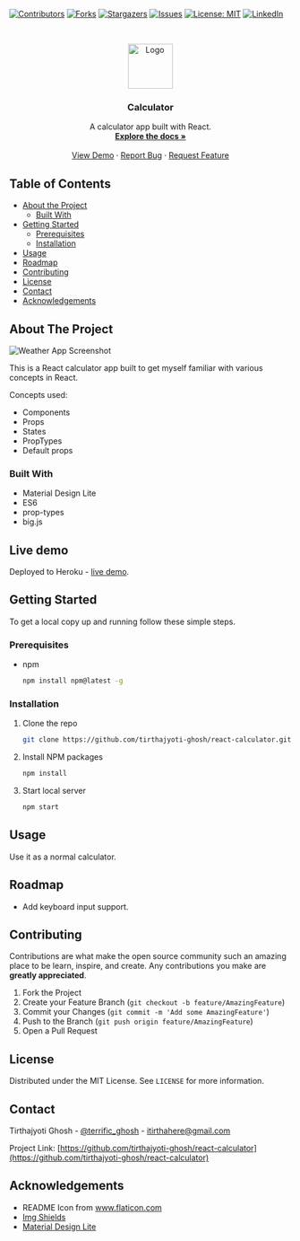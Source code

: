 <!--
*** Thanks for checking out this README Template. If you have a suggestion that would
*** make this better, please fork the repo and create a pull request or simply open
*** an issue with the tag "enhancement".
*** Thanks again! Now go create something AMAZING! :D
-->





<!-- PROJECT SHIELDS -->
<!--
*** I'm using markdown "reference style" links for readability.
*** Reference links are enclosed in brackets [ ] instead of parentheses ( ).
*** See the bottom of this document for the declaration of the reference variables
*** for contributors-url, forks-url, etc. This is an optional, concise syntax you may use.
*** https://www.markdownguide.org/basic-syntax/#reference-style-links
-->
[![Contributors][contributors-shield]][contributors-url]
[![Forks][forks-shield]][forks-url]
[![Stargazers][stars-shield]][stars-url]
[![Issues][issues-shield]][issues-url]
[![License: MIT][license-shield]][license-url]
[![LinkedIn][linkedin-shield]][linkedin-url]



<!-- PROJECT LOGO -->
<br />
<p align="center">
  <a href="https://github.com/tirthajyoti-ghosh/react-calculator">
    <img src="https://image.flaticon.com/icons/svg/2374/2374370.svg" alt="Logo" width="80" height="80">
  </a>

  <h3 align="center">Calculator</h3>

  <p align="center">
    A calculator app built with React.
    <br />
    <a href="https://github.com/tirthajyoti-ghosh/react-calculator"><strong>Explore the docs »</strong></a>
    <br />
    <br />
    <a href="https://github.com/tirthajyoti-ghosh/react-calculator">View Demo</a>
    ·
    <a href="https://github.com/tirthajyoti-ghosh/react-calculator/issues">Report Bug</a>
    ·
    <a href="https://github.com/tirthajyoti-ghosh/react-calculator/issues">Request Feature</a>
  </p>
</p>

<!-- TABLE OF CONTENTS -->
## Table of Contents

* [About the Project](#about-the-project)
  * [Built With](#built-with)
* [Getting Started](#getting-started)
  * [Prerequisites](#prerequisites)
  * [Installation](#installation)
* [Usage](#usage)
* [Roadmap](#roadmap)
* [Contributing](#contributing)
* [License](#license)
* [Contact](#contact)
* [Acknowledgements](#acknowledgements)

<!-- ABOUT THE PROJECT -->
## About The Project

![Weather App Screenshot](https://user-images.githubusercontent.com/57726348/92452817-29867c00-f1dc-11ea-8e6d-714ff0677c1c.png)

This is a React calculator app built to get myself familiar with various concepts in React.

Concepts used:

* Components
* Props
* States
* PropTypes
* Default props

### Built With

* Material Design Lite
* ES6
* prop-types
* big.js

## Live demo

Deployed to Heroku - [live demo](https://gentle-ocean-35043.herokuapp.com/).

<!-- GETTING STARTED -->
## Getting Started

To get a local copy up and running follow these simple steps.

### Prerequisites

* npm

    ```sh
    npm install npm@latest -g
    ```

### Installation

1. Clone the repo

    ```sh
    git clone https://github.com/tirthajyoti-ghosh/react-calculator.git
    ```

2. Install NPM packages

    ```sh
    npm install
    ```

3. Start local server

    ```sh
    npm start
    ```

<!-- USAGE EXAMPLES -->
## Usage

Use it as a normal calculator.

<!-- ROADMAP -->
## Roadmap

* Add keyboard input support.

<!-- CONTRIBUTING -->
## Contributing

Contributions are what make the open source community such an amazing place to be learn, inspire, and create. Any contributions you make are **greatly appreciated**.

1. Fork the Project
2. Create your Feature Branch (`git checkout -b feature/AmazingFeature`)
3. Commit your Changes (`git commit -m 'Add some AmazingFeature'`)
4. Push to the Branch (`git push origin feature/AmazingFeature`)
5. Open a Pull Request

<!-- LICENSE -->
## License

Distributed under the MIT License. See `LICENSE` for more information.

<!-- CONTACT -->
## Contact

Tirthajyoti Ghosh - [@terrific_ghosh](https://twitter.com/terrific_ghosh) - itirthahere@gmail.com

Project Link: [https://github.com/tirthajyoti-ghosh/react-calculator](https://github.com/tirthajyoti-ghosh/react-calculator)

<!-- ACKNOWLEDGEMENTS -->
## Acknowledgements

* README Icon from <a href="https://www.flaticon.com/" title="Flaticon"> www.flaticon.com</a>
* [Img Shields](https://shields.io)
* [Material Design Lite](https://getmdl.io/)

<!-- MARKDOWN LINKS & IMAGES -->
<!-- https://www.markdownguide.org/basic-syntax/#reference-style-links -->
[contributors-shield]: https://img.shields.io/github/contributors/tirthajyoti-ghosh/react-calculator.svg?style=flat-square
[contributors-url]: https://github.com/tirthajyoti-ghosh/react-calculator/graphs/contributors
[forks-shield]: https://img.shields.io/github/forks/tirthajyoti-ghosh/react-calculator.svg?style=flat-square
[forks-url]: https://github.com/tirthajyoti-ghosh/react-calculator/network/members
[stars-shield]: https://img.shields.io/github/stars/tirthajyoti-ghosh/react-calculator.svg?style=flat-square
[stars-url]: https://github.com/tirthajyoti-ghosh/react-calculator/stargazers
[issues-shield]: https://img.shields.io/github/issues/tirthajyoti-ghosh/react-calculator.svg?style=flat-square
[issues-url]: https://github.com/tirthajyoti-ghosh/react-calculator/issues
[license-shield]: https://img.shields.io/badge/License-MIT-yellow.svg
[license-url]: https://github.com/tirthajyoti-ghosh/react-calculator/blob/development/LICENSE
[linkedin-shield]: https://img.shields.io/badge/-LinkedIn-black.svg?style=flat-square&logo=linkedin&colorB=555
[linkedin-url]: https://www.linkedin.com/in/tirthajyoti-ghosh/